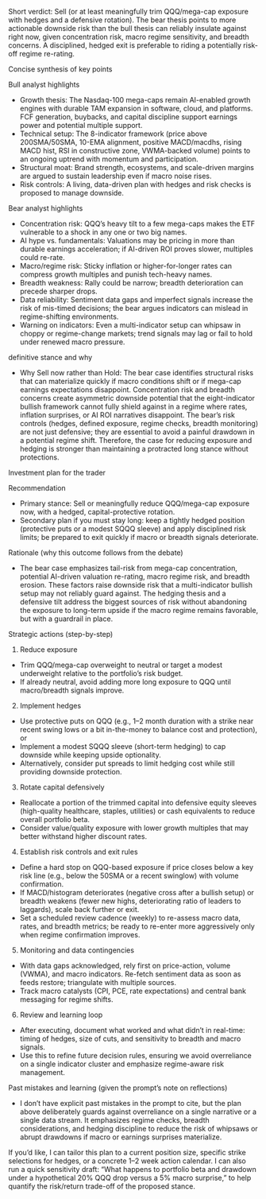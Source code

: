 Short verdict: Sell (or at least meaningfully trim QQQ/mega-cap exposure with hedges and a defensive rotation). The bear thesis points to more actionable downside risk than the bull thesis can reliably insulate against right now, given concentration risk, macro regime sensitivity, and breadth concerns. A disciplined, hedged exit is preferable to riding a potentially risk-off regime re-rating.

Concise synthesis of key points

Bull analyst highlights
- Growth thesis: The Nasdaq-100 mega-caps remain AI-enabled growth engines with durable TAM expansion in software, cloud, and platforms. FCF generation, buybacks, and capital discipline support earnings power and potential multiple support.
- Technical setup: The 8-indicator framework (price above 200SMA/50SMA, 10-EMA alignment, positive MACD/macdhs, rising MACD hist, RSI in constructive zone, VWMA-backed volume) points to an ongoing uptrend with momentum and participation.
- Structural moat: Brand strength, ecosystems, and scale-driven margins are argued to sustain leadership even if macro noise rises.
- Risk controls: A living, data-driven plan with hedges and risk checks is proposed to manage downside.

Bear analyst highlights
- Concentration risk: QQQ’s heavy tilt to a few mega-caps makes the ETF vulnerable to a shock in any one or two big names.
- AI hype vs. fundamentals: Valuations may be pricing in more than durable earnings acceleration; if AI-driven ROI proves slower, multiples could re-rate.
- Macro/regime risk: Sticky inflation or higher-for-longer rates can compress growth multiples and punish tech-heavy names.
- Breadth weakness: Rally could be narrow; breadth deterioration can precede sharper drops.
- Data reliability: Sentiment data gaps and imperfect signals increase the risk of mis-timed decisions; the bear argues indicators can mislead in regime-shifting environments.
- Warning on indicators: Even a multi-indicator setup can whipsaw in choppy or regime-change markets; trend signals may lag or fail to hold under renewed macro pressure.

 definitive stance and why
- Why Sell now rather than Hold: The bear case identifies structural risks that can materialize quickly if macro conditions shift or if mega-cap earnings expectations disappoint. Concentration risk and breadth concerns create asymmetric downside potential that the eight-indicator bullish framework cannot fully shield against in a regime where rates, inflation surprises, or AI ROI narratives disappoint. The bear’s risk controls (hedges, defined exposure, regime checks, breadth monitoring) are not just defensive; they are essential to avoid a painful drawdown in a potential regime shift. Therefore, the case for reducing exposure and hedging is stronger than maintaining a protracted long stance without protections.

Investment plan for the trader

Recommendation
- Primary stance: Sell or meaningfully reduce QQQ/mega-cap exposure now, with a hedged, capital-protective rotation.
- Secondary plan if you must stay long: keep a tightly hedged position (protective puts or a modest SQQQ sleeve) and apply disciplined risk limits; be prepared to exit quickly if macro or breadth signals deteriorate.

Rationale (why this outcome follows from the debate)
- The bear case emphasizes tail-risk from mega-cap concentration, potential AI-driven valuation re-rating, macro regime risk, and breadth erosion. These factors raise downside risk that a multi-indicator bullish setup may not reliably guard against. The hedging thesis and a defensive tilt address the biggest sources of risk without abandoning the exposure to long-term upside if the macro regime remains favorable, but with a guardrail in place.

Strategic actions (step-by-step)
1) Reduce exposure
- Trim QQQ/mega-cap overweight to neutral or target a modest underweight relative to the portfolio’s risk budget.
- If already neutral, avoid adding more long exposure to QQQ until macro/breadth signals improve.

2) Implement hedges
- Use protective puts on QQQ (e.g., 1–2 month duration with a strike near recent swing lows or a bit in-the-money to balance cost and protection), or
- Implement a modest SQQQ sleeve (short-term hedging) to cap downside while keeping upside optionality.
- Alternatively, consider put spreads to limit hedging cost while still providing downside protection.

3) Rotate capital defensively
- Reallocate a portion of the trimmed capital into defensive equity sleeves (high-quality healthcare, staples, utilities) or cash equivalents to reduce overall portfolio beta.
- Consider value/quality exposure with lower growth multiples that may better withstand higher discount rates.

4) Establish risk controls and exit rules
- Define a hard stop on QQQ-based exposure if price closes below a key risk line (e.g., below the 50SMA or a recent swinglow) with volume confirmation.
- If MACD/histogram deteriorates (negative cross after a bullish setup) or breadth weakens (fewer new highs, deteriorating ratio of leaders to laggards), scale back further or exit.
- Set a scheduled review cadence (weekly) to re-assess macro data, rates, and breadth metrics; be ready to re-enter more aggressively only when regime confirmation improves.

5) Monitoring and data contingencies
- With data gaps acknowledged, rely first on price-action, volume (VWMA), and macro indicators. Re-fetch sentiment data as soon as feeds restore; triangulate with multiple sources.
- Track macro catalysts (CPI, PCE, rate expectations) and central bank messaging for regime shifts.

6) Review and learning loop
- After executing, document what worked and what didn’t in real-time: timing of hedges, size of cuts, and sensitivity to breadth and macro signals.
- Use this to refine future decision rules, ensuring we avoid overreliance on a single indicator cluster and emphasize regime-aware risk management.

Past mistakes and learning (given the prompt’s note on reflections)
- I don’t have explicit past mistakes in the prompt to cite, but the plan above deliberately guards against overreliance on a single narrative or a single data stream. It emphasizes regime checks, breadth considerations, and hedging discipline to reduce the risk of whipsaws or abrupt drawdowns if macro or earnings surprises materialize.

If you’d like, I can tailor this plan to a current position size, specific strike selections for hedges, or a concrete 1–2 week action calendar. I can also run a quick sensitivity draft: “What happens to portfolio beta and drawdown under a hypothetical 20% QQQ drop versus a 5% macro surprise,” to help quantify the risk/return trade-off of the proposed stance.
